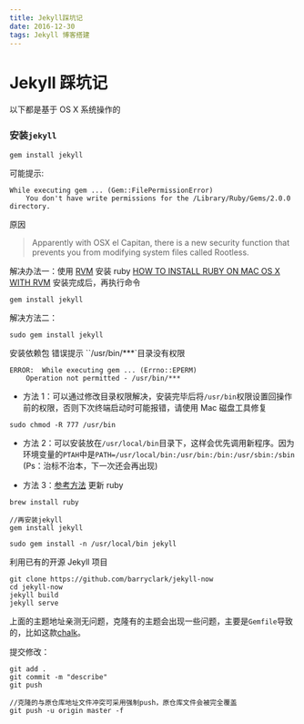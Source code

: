 ```yaml
---
title: Jekyll踩坑记
date: 2016-12-30
tags: Jekyll 博客搭建
---
```


# Jekyll 踩坑记

以下都是基于 OS X 系统操作的

### 安装`jekyll`

```
gem install jekyll
```

<!--more-->

可能提示:

```
While executing gem ... (Gem::FilePermissionError)
    You don't have write permissions for the /Library/Ruby/Gems/2.0.0 directory.
```

原因

> Apparently with OSX el Capitan, there is a new security function that prevents you from modifying system files called Rootless.

解决办法一：使用 [RVM](https://ruby-china.org/wiki/rvm-guide) 安装 ruby
[HOW TO INSTALL RUBY ON MAC OS X WITH RVM](http://usabilityetc.com/articles/ruby-on-mac-os-x-with-rvm/)
安装完成后，再执行命令

```
gem install jekyll
```

解决方法二：

```
sudo gem install jekyll
```

安装依赖包 错误提示 ``/usr/bin/***`目录没有权限

```
ERROR:  While executing gem ... (Errno::EPERM)
    Operation not permitted - /usr/bin/***
```

- 方法 1：可以通过修改目录权限解决，安装完毕后将`/usr/bin`权限设置回操作前的权限，否则下次终端启动时可能报错，请使用 Mac 磁盘工具修复

```
sudo chmod -R 777 /usr/bin
```

- 方法 2：可以安装放在`/usr/local/bin`目录下，这样会优先调用新程序。因为环境变量的`PTAH`中是`PATH=/usr/local/bin:/usr/bin:/bin:/usr/sbin:/sbin` (Ps：治标不治本，下一次还会再出现)

- 方法 3：[参考方法](http://www.jianshu.com/p/935484cc2d40) 更新 ruby

```
brew install ruby

//再安装jekyll
gem install jekyll
```

```
sudo gem install -n /usr/local/bin jekyll
```

利用已有的开源 Jekyll 项目

```
git clone https://github.com/barryclark/jekyll-now
cd jekyll-now
jekyll build
jekyll serve
```

上面的主题地址亲测无问题，克隆有的主题会出现一些问题，主要是`Gemfile`导致的，比如这款[chalk](https://github.com/nielsenramon/chalk)。

提交修改：

```
git add .
git commit -m "describe"
git push

//克隆的与原仓库地址文件冲突可采用强制push，原仓库文件会被完全覆盖
git push -u origin master -f
```
